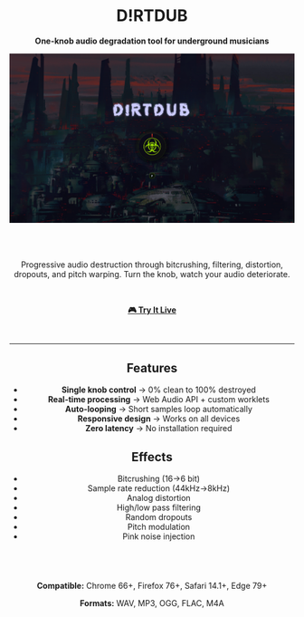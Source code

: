 <div align="center">

# D!RTDUB

**One-knob audio degradation tool for underground musicians**

<img src="ss/ss.png" alt="D!RTDUB Interface" width="600">

<br><br>

Progressive audio destruction through bitcrushing, filtering, distortion, dropouts, and pitch warping. Turn the knob, watch your audio deteriorate.

<br>

[**🎮 Try It Live**](https://bxavaby.github.io/dirtdub)

<br>

---

## Features

- **Single knob control** → 0% clean to 100% destroyed
- **Real-time processing** → Web Audio API + custom worklets
- **Auto-looping** → Short samples loop automatically
- **Responsive design** → Works on all devices
- **Zero latency** → No installation required

## Effects

- Bitcrushing (16→6 bit)
- Sample rate reduction (44kHz→8kHz)
- Analog distortion
- High/low pass filtering
- Random dropouts
- Pitch modulation
- Pink noise injection

<br>

#

**Compatible:** Chrome 66+, Firefox 76+, Safari 14.1+, Edge 79+

**Formats:** WAV, MP3, OGG, FLAC, M4A

</div>
